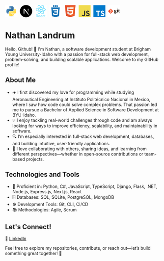 <div>
    <img src="https://github.com/devicons/devicon/blob/master/icons/python/python-original.svg" title="Python" alt="Python" width="40" height="40" />&nbsp;
    <img src="https://github.com/devicons/devicon/blob/master/icons/nextjs/nextjs-original.svg" title="Next" alt="React" width="40" height="40"/>&nbsp;
  <img src="https://github.com/devicons/devicon/blob/master/icons/react/react-original-wordmark.svg" title="React" alt="React" width="40" height="40"/>&nbsp;
    <img src="https://github.com/devicons/devicon/blob/master/icons/css3/css3-plain-wordmark.svg"  title="CSS3" alt="CSS" width="40" height="40"/>&nbsp;
    <img src="https://github.com/devicons/devicon/blob/master/icons/html5/html5-original.svg" title="HTML5" alt="HTML" width="40" height="40"/>&nbsp;
    <img src="https://github.com/devicons/devicon/blob/master/icons/javascript/javascript-original.svg" title="JavaScript" alt="JavaScript" width="40" height="40"/>&nbsp;
    <img src="https://github.com/devicons/devicon/blob/master/icons/typescript/typescript-original.svg" title="TypeScript" alt="TypeScript" width="40" height="40" />&nbsp;
    <img src="https://github.com/devicons/devicon/blob/master/icons/git/git-original-wordmark.svg" title="Git" **alt="Git" width="40" height="40"/>
</div>

# Nathan Landrum

Hello, Github! 👋
I'm Nathan, a software development student at Brigham Young University-Idaho with a passion for full-stack web development, problem-solving, and building scalable applications. Welcome to my GitHub profile!

## About Me

- ✈️ I first discovered my love for programming while studying Aeronautical Engineering at Instituto Politécnico Nacional in Mexico, where I saw how code could solve complex problems. That passion led me to pursue a Bachelor of Applied Science in Software Development at BYU-Idaho.
- 💡 I enjoy tackling real-world challenges through code and am always looking for ways to improve efficiency, scalability, and maintainability in software.
- 🔍 I’m especially interested in full-stack web development, databases, and building intuitive, user-friendly applications.
- 🤝 I love collaborating with others, sharing ideas, and learning from different perspectives—whether in open-source contributions or team-based projects.

## Technologies and Tools

- 🔧 Proficient in: Python, C#, JavaScript, TypeScript, Django, Flask, .NET, Node.js, Express.js, Next.js, React
- 🗄️ Databases: SQL, SQLite, PostgreSQL, MongoDB
- ⚙️ Development Tools: Git, CLI, CI/CD
- 📚 Methodologies: Agile, Scrum

## Let's Connect!

💼 [LinkedIn](https://www.linkedin.com/in/nathan-landrum-dev/)



Feel free to explore my repositories, contribute, or reach out—let’s build something great together! 🚀
